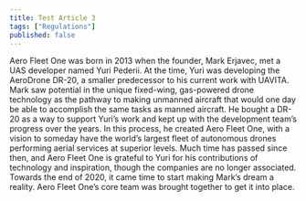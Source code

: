 ```yaml
---
title: Test Article 3
tags: ["Regulations"]
published: false
---
```


Aero Fleet One was born in 2013 when the founder, Mark Erjavec, met a UAS developer named Yuri Pederii. At the time, Yuri was developing the AeroDrone DR-20, a smaller predecessor to his current work with UAVITA. Mark saw potential in the unique fixed-wing, gas-powered drone technology as the pathway to making unmanned aircraft that would one day be able to accomplish the same tasks as manned aircraft. He bought a DR-20 as a way to support Yuri’s work and kept up with the development team’s progress over the years. In this process, he created Aero Fleet One, with a vision to someday have the world’s largest fleet of autonomous drones performing aerial services at superior levels. Much time has passed since then, and Aero Fleet One is grateful to Yuri for his contributions of technology and inspiration, though the companies are no longer associated. Towards the end of 2020, it came time to start making Mark’s dream a reality. Aero Fleet One’s core team was brought together to get it into place.
